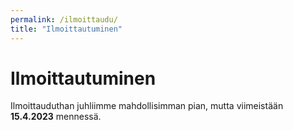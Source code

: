 ```yaml
---
permalink: /ilmoittaudu/
title: "Ilmoittautuminen"
---
```


# Ilmoittautuminen

Ilmoittauduthan juhliimme mahdollisimman pian, mutta viimeistään **15.4.2023** mennessä. 
